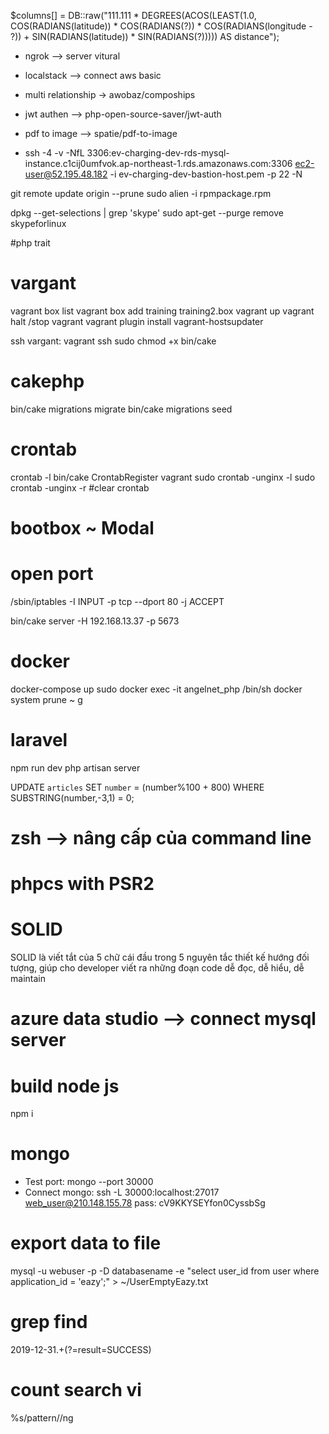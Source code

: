 $columns[] = DB::raw("111.111 * DEGREES(ACOS(LEAST(1.0, COS(RADIANS(latitude)) * COS(RADIANS(?)) * COS(RADIANS(longitude - ?)) + SIN(RADIANS(latitude)) * SIN(RADIANS(?))))) AS distance");
- ngrok --> server vitural
- localstack --> connect aws basic
- multi relationship -> awobaz/compoships
- jwt authen --> php-open-source-saver/jwt-auth
- pdf to image --> spatie/pdf-to-image

- ssh -4 -v -NfL 3306:ev-charging-dev-rds-mysql-instance.c1cij0umfvok.ap-northeast-1.rds.amazonaws.com:3306 ec2-user@52.195.48.182 -i ev-charging-dev-bastion-host.pem -p 22 -N

git remote update origin --prune
sudo alien -i rpmpackage.rpm

dpkg --get-selections | grep 'skype'
sudo apt-get --purge remove skypeforlinux

#php trait

# vargant

vagrant box list
vagrant box add training training2.box
vagrant up
vagrant halt /stop vagrant
vagrant plugin install vagrant-hostsupdater

ssh vargant: vagrant ssh
sudo chmod +x bin/cake

# cakephp

bin/cake migrations migrate
bin/cake migrations seed

# crontab
crontab -l
bin/cake CrontabRegister vagrant
sudo crontab -unginx -l
sudo crontab -unginx -r #clear crontab

# bootbox ~ Modal

# open port
/sbin/iptables -I INPUT -p tcp --dport 80 -j ACCEPT

bin/cake server -H 192.168.13.37 -p 5673

# docker
docker-compose up
sudo docker exec -it angelnet_php /bin/sh
docker system prune ~ g

# laravel
npm run dev
php artisan server

UPDATE `articles` SET `number` = (number%100 + 800) WHERE SUBSTRING(number,-3,1) = 0;

# zsh --> nâng cấp của command line
# phpcs with PSR2

# SOLID
SOLID là viết tắt của 5 chữ cái đầu trong 5 nguyên tắc thiết kế hướng đối tượng, giúp cho developer viết ra những đoạn code dễ đọc, dễ hiểu, dễ maintain

# azure data studio --> connect mysql server

# build node js
npm i

# mongo
- Test port: mongo --port 30000
- Connect mongo: ssh -L 30000:localhost:27017 web_user@210.148.155.78 pass: cV9KKYSEYfon0CyssbSg

# export data to file
mysql -u webuser -p -D databasename -e  "select user_id from user where application_id = 'eazy';" > ~/UserEmptyEazy.txt

# grep find
2019-12-31.+(?=result=SUCCESS)

# count search vi
%s/pattern//ng
